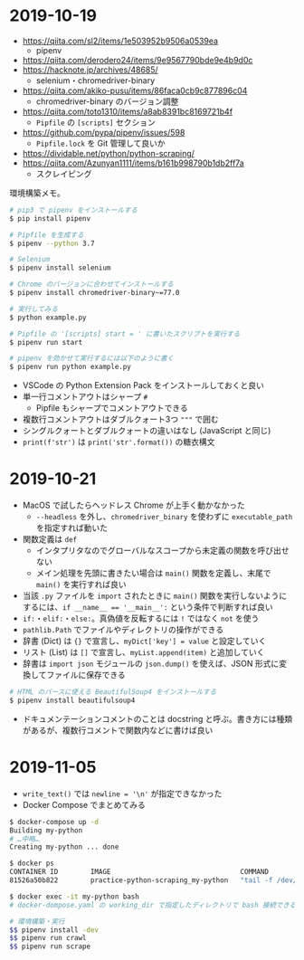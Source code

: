 # 2019-10-19

- https://qiita.com/sl2/items/1e503952b9506a0539ea
  - pipenv
- https://qiita.com/derodero24/items/9e9567790bde9e4b9d0c
- https://hacknote.jp/archives/48685/
  - selenium・chromedriver-binary
- https://qiita.com/akiko-pusu/items/86faca0cb9c877896c04
  - chromedriver-binary のバージョン調整
- https://qiita.com/toto1310/items/a8ab8391bc8169721b4f
  - `Pipfile` の `[scripts]` セクション
- https://github.com/pypa/pipenv/issues/598
  - `Pipfile.lock` を Git 管理して良いか
- https://dividable.net/python/python-scraping/
- https://qiita.com/Azunyan1111/items/b161b998790b1db2ff7a
  - スクレイピング

環境構築メモ。

```sh
# pip3 で pipenv をインストールする
$ pip install pipenv

# Pipfile を生成する
$ pipenv --python 3.7

# Selenium
$ pipenv install selenium

# Chrome のバージョンに合わせてインストールする
$ pipenv install chromedriver-binary~=77.0

# 実行してみる
$ python example.py

# Pipfile の '[scripts] start = ' に書いたスクリプトを実行する
$ pipenv run start

# pipenv を効かせて実行するには以下のように書く
$ pipenv run python example.py
```

- VSCode の Python Extension Pack をインストールしておくと良い
- 単一行コメントアウトはシャープ `#`
  - Pipfile もシャープでコメントアウトできる
- 複数行コメントアウトはダブルクォート3つ `"""` で囲む
- シングルクォートとダブルクォートの違いはなし (JavaScript と同じ)
- `print(f'str')` は `print('str'.format())` の糖衣構文


# 2019-10-21

- MacOS で試したらヘッドレス Chrome が上手く動かなかった
  - `--headless` を外し、`chromedriver_binary` を使わずに `executable_path` を指定すれば動いた
- 関数定義は `def`
  - インタプリタなのでグローバルなスコープから未定義の関数を呼び出せない
  - メイン処理を先頭に書きたい場合は `main()` 関数を定義し、末尾で `main()` を実行すれば良い
- 当該 `.py` ファイルを `import` されたときに `main()` 関数を実行しないようにするには、`if __name__ == '__main__':` という条件で判断すれば良い
- `if:`・`elif:`・`else:`。真偽値を反転するには `!` ではなく `not` を使う
- `pathlib.Path` でファイルやディレクトリの操作ができる
- 辞書 (Dict) は `{}` で宣言し、`myDict['key'] = value` と設定していく
- リスト (List) は `[]` で宣言し、`myList.append(item)` と追加していく
- 辞書は `import json` モジュールの `json.dump()` を使えば、JSON 形式に変換してファイルに保存できる

```sh
# HTML のパースに使える BeautifulSoup4 をインストールする
$ pipenv install beautifulsoup4
```

- ドキュメンテーションコメントのことは docstring と呼ぶ。書き方には種類があるが、複数行コメントで関数内などに書けば良い


# 2019-11-05

- `write_text()` では `newline = '\n'` が指定できなかった
- Docker Compose でまとめてみる

```sh
$ docker-compose up -d
Building my-python
# …中略…
Creating my-python ... done

$ docker ps
CONTAINER ID        IMAGE                                COMMAND               CREATED             STATUS              PORTS               NAMES
81526a50b822        practice-python-scraping_my-python   "tail -f /dev/null"   10 seconds ago      Up 9 seconds                            my-python

$ docker exec -it my-python bash
# docker-dompose.yaml の working_dir で指定したディレクトリで bash 接続できる

# 環境構築・実行
$$ pipenv install -dev
$$ pipenv run crawl
$$ pipenv run scrape
```
